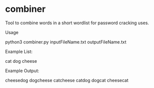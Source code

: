 # combiner
Tool to combine words in a short wordlist for password cracking uses.

Usage

python3 combiner.py inputFileName.txt outputFileName.txt


Example List:

cat
dog
cheese

Example Output:

cheesedog
dogcheese
catcheese
catdog
dogcat
cheesecat
